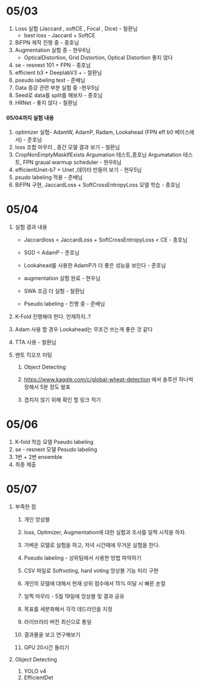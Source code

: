 # 05/03

1. Loss 실험 (Jaccard , softCE , Focal , Dice) - 철환님
   * best loss -  Jaccard + SoftCE 
2. BiFPN 제작 진행 중 - 종호님
3. Augmentation 실험 중 - 현우6님  
   * OpticalDistortion, Grid Distortion, Optical Distortion 좋지 않다 
4. se - resnext 101 + FPN - 종호님
5. efficient b3 + DeeplabV3 + - 철환님 
6. pseudo labeling test - 준배님
7. Data 증강 관련 부분 실험 중 -현우5님
8. Seed로 data를 split를 해보자 - 종호님
9. HRNet - 좋지 않다 - 철환님

#### 05/04까지 실험 내용

1. optimizer 실험- AdamW, AdamP, Radam, Lookahead (FPN eff b0 베이스에서) - 준호님 
2. loss 조합 마무리 , 중간 모델  결과 보기 - 철환님
3. CropNonEmptyMaskIfExists Argumation 테스트,종호님 Argumatation 테스트, FPN  graual warmup scheduler - 현우6님 
4. efficientUnet-b7 + Unet ,데이터 만들어 보기 - 현우5님
5. psudo labeling 적용 - 준배님
6. BiFPN 구현, JaccardLoss + SoftCrossEntropyLoss 모델 학습 - 종호님



# 05/04

1. 실험 결과 내용

   * Jaccardloss <  JaccardLoss + SoftCrossEntropyLoss < CE - 종호님

   * SGD < AdamP - 준호님 

   * Lookahead를 사용한 AdamP가 더 좋은 성능을 보인다 - 준호님

   * augmentation 실험 완료 - 현우님

   * SWA 조금 더 실험 - 철환님 

   * Pseudo labeling - 진행 중 - 준배님

2. K-Fold 진행해야 한다. 언제하지..?

3. Adam 사용 할 경우 Lookahead는 무조건 쓰는게 좋은 것 같다 

4. TTA 사용 - 철환님

5. 멘토 킥오프 미팅

   1. Object Detecting
   2. https://www.kaggle.com/c/global-wheat-detection 에서 솔루션 하나씩 정해서 5분 정도 발표
   
   3. 겹치지 않기 위해 확인 할 링크 적기



# 05/06

1. K-fold 학습 모델 Pseudo labeling
2. se - resnext 모델 Pesudo labeling
3. 1번 + 2번 ensemble
4. 최종 제출



# 05/07

1. 부족한 점

   1. 개인 앙상블

   2. loss, Optimizer, Augmentation에 대한 실험과 조사를 일찍 시작을 하자.

   3. 가벼운 모델로 실험을 하고, 저녁 시간때에 무거운 실험을 한다.  

   4. Pseudo labeling - 상위팀에서 사용한 방법 파악하기

   5. CSV 파일로 Softvoting, hard voting 앙상블 기능 미리 구현

   6. 개인의 모델에 대해서 현재 상위 점수에서 15% 미달 시 빠른 손절

   7. 일찍 마무리 - 5월 19일에 앙상블 및 결과 공유

   8. 목표를 세분화해서 각각 데드라인을 지정
   
   9. 라이브러리 버전 최신으로 통일
   
   10. 결과물을 보고 연구해보기
   
   11. GPU 20시간 돌리기
   
       
   
2. Object Detecting 

   1. YOLO v4
   2. EfficientDet

   













